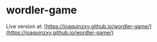 # wordler-game

Live version at: [https://joaquinzxy.github.io/wordler-game/](https://joaquinzxy.github.io/wordler-game/)

